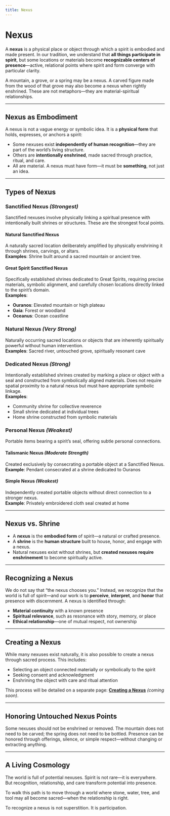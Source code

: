 ```yaml
---
title: Nexus
---
```


# Nexus

A **nexus** is a physical place or object through which a spirit is embodied and made present. In our tradition, we understand that **all things participate in spirit**, but some locations or materials become **recognizable centers of presence**—active, relational points where spirit and form converge with particular clarity.

A mountain, a grove, or a spring may be a nexus. A carved figure made from the wood of that grove may also become a nexus when rightly enshrined. These are not metaphors—they are material-spiritual relationships.

---

## Nexus as Embodiment

A nexus is not a vague energy or symbolic idea. It is a **physical form** that holds, expresses, or anchors a spirit:
- Some nexuses exist **independently of human recognition**—they are part of the world’s living structure.
- Others are **intentionally enshrined**, made sacred through practice, ritual, and care.
- All are material. A nexus must have form—it must be **something**, not just an idea.

---

## Types of Nexus

### Sanctified Nexus *(Strongest)*

Sanctified nexuses involve physically linking a spiritual presence with intentionally built shrines or structures. These are the strongest focal points.

#### Natural Sanctified Nexus  
A naturally sacred location deliberately amplified by physically enshrining it through shrines, carvings, or altars.  
**Examples**: Shrine built around a sacred mountain or ancient tree.

#### Great Spirit Sanctified Nexus  
Specifically established shrines dedicated to Great Spirits, requiring precise materials, symbolic alignment, and carefully chosen locations directly linked to the spirit’s domain.  
**Examples**:
- **Ouranos**: Elevated mountain or high plateau  
- **Gaia**: Forest or woodland  
- **Oceanus**: Ocean coastline

### Natural Nexus *(Very Strong)*

Naturally occurring sacred locations or objects that are inherently spiritually powerful without human intervention.  
**Examples**: Sacred river, untouched grove, spiritually resonant cave

### Dedicated Nexus *(Strong)*

Intentionally established shrines created by marking a place or object with a seal and constructed from symbolically aligned materials. Does not require spatial proximity to a natural nexus but must have appropriate symbolic linkage.  
**Examples**:
- Community shrine for collective reverence  
- Small shrine dedicated at individual trees  
- Home shrine constructed from symbolic materials

### Personal Nexus *(Weakest)*

Portable items bearing a spirit’s seal, offering subtle personal connections.

#### Talismanic Nexus *(Moderate Strength)*  
Created exclusively by consecrating a portable object at a Sanctified Nexus.  
**Example**: Pendant consecrated at a shrine dedicated to Ouranos

#### Simple Nexus *(Weakest)*  
Independently created portable objects without direct connection to a stronger nexus.  
**Example**: Privately embroidered cloth seal created at home

---

## Nexus vs. Shrine

- A **nexus** is the **embodied form** of spirit—a natural or crafted presence.
- A **shrine** is the **human structure** built to house, honor, and engage with a nexus.
- Natural nexuses exist without shrines, but **created nexuses require enshrinement** to become spiritually active.

---

## Recognizing a Nexus

We do not say that “the nexus chooses you.” Instead, we recognize that the world is full of spirit—and our work is to **perceive**, **interpret**, and **honor** that presence with discernment. A nexus is identified through:
- **Material continuity** with a known presence  
- **Spiritual relevance**, such as resonance with story, memory, or place  
- **Ethical relationship**—one of mutual respect, not ownership

---

## Creating a Nexus

While many nexuses exist naturally, it is also possible to create a nexus through sacred process. This includes:
- Selecting an object connected materially or symbolically to the spirit  
- Seeking consent and acknowledgment  
- Enshrining the object with care and ritual attention

This process will be detailed on a separate page: **[Creating a Nexus](/creating-a-nexus)** *(coming soon)*.

---

## Honoring Untouched Nexus Points

Some nexuses should not be enshrined or removed. The mountain does not need to be carved; the spring does not need to be bottled. Presence can be honored through offerings, silence, or simple respect—without changing or extracting anything.

---

## A Living Cosmology

The world is full of potential nexuses. Spirit is not rare—it is everywhere.  
But recognition, relationship, and care transform potential into presence.

To walk this path is to move through a world where stone, water, tree, and tool may all become sacred—when the relationship is right.

To recognize a nexus is not superstition. It is participation.
